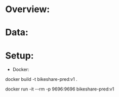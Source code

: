 # Overview:


# Data:


# Setup:

- Docker:

docker build -t bikeshare-pred:v1 .

docker run -it --rm -p 9696:9696  bikeshare-pred:v1